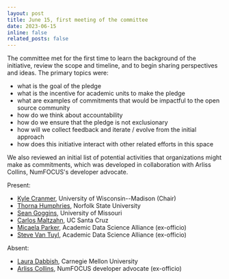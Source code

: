 ```yaml
---
layout: post
title: June 15, first meeting of the committee
date: 2023-06-15
inline: false
related_posts: false
---
```


The committee met for the first time to learn the background of the initiative, review the scope and timeline, and to begin sharing perspectives and ideas. The primary topics were:
 * what is the goal of the pledge
 * what is the incentive for academic units to make the pledge
 * what are examples of commitments that would be impactful to the open source community
 * how do we think about accountability
 * how do we ensure that the pledge is not exclusionary
 * how will we collect feedback and iterate / evolve from the initial approach
 * how does this initiative interact with other related efforts in this space
 
 We also reviewed an initial list of potential activities that organizations might make as commitments, which was developed in collaboration with Arliss Collins, NumFOCUS's developer advocate.

Present:
 * [Kyle Cranmer](https://datascience.wisc.edu/kyle-cranmer/), University of Wisconsin--Madison (Chair)
 * [Thorna Humphries](https://www.nsu.edu/Academics/Faculty-and-Academic-Divisions/Schools-and-Colleges/College-of-Science-Engineering-and-Technology/Departments/Computer-Science/Faculty-and-Staff/Thorna-Humphries), Norfolk State University
 * [Sean Goggins](https://www.seangoggins.net), University of Missouri
 * [Carlos Maltzahn](https://users.soe.ucsc.edu/~carlosm/dev/),  UC Santa Cruz
 * [Micaela Parker](https://academicdatascience.org/data-science/about/), Academic Data Science Alliance (ex-officio)
 * [Steve Van Tuyl](https://academicdatascience.org/data-science/about/), Academic Data Science Alliance (ex-officio)

Absent:
 * [Laura Dabbish](https://hcii.cmu.edu/people/laura-dabbish), Carnegie Mellon University
 * [Arliss Collins](https://numfocus.org/blog/numfocus-hires-open-source-developer-advocate), NumFOCUS developer advocate (ex-officio)
 